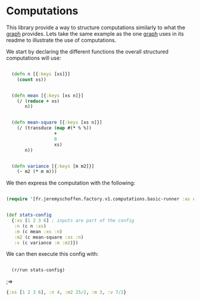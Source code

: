 

# Computations

This library provide a way to structure computations similarly to what the
[graph](https://github.com/plumatic/plumbing) provides. Lets take the same example as the one [graph](https://github.com/plumatic/plumbing) uses in
its readme to illustrate the use of computations.

We start by declaring the different functions the overall structured computations will use:


```clojure

  (defn n [{:keys [xs]}]
    (count xs))


  (defn mean [{:keys [xs n]}]
    (/ (reduce + xs)
       n))


  (defn mean-square [{:keys [xs n]}]
    (/ (transduce (map #(* % %))
                  +
                  0
                  xs)
       n))


  (defn variance [{:keys [m m2]}]
    (- m2 (* m m)))

```


We then express the computation with the following:


```clojure

(require '[fr.jeremyschoffen.factory.v1.computations.basic-runner :as r :refer (c values)])

```

```clojure

(def stats-config
  {:xs [1 2 3 6] ; inputs are part of the config
   :n (c n :xs)
   :m (c mean :xs :n)
   :m2 (c mean-square :xs :n)
   :v (c variance :m :m2)})

```


We can then execute this config with:

```clojure

  (r/run stats-config)

```
;=>
```clojure
{:xs [1 2 3 6], :n 4, :m2 25/2, :m 3, :v 7/2}
```
